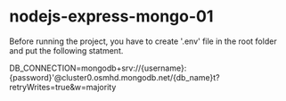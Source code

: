 # nodejs-express-mongo-01
 
Before running the project, you have to create '.env' file in the root folder and put the following statment.

DB_CONNECTION=mongodb+srv://{username}:{password}'@cluster0.osmhd.mongodb.net/{db_name}t?retryWrites=true&w=majority
